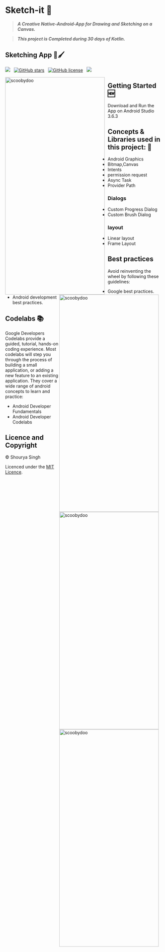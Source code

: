 # Sketch-it :art:
> ***A Creative Native-Android-App for Drawing and Sketching on a Canvas.***

> ***This project is Completed during 30 days of Kotlin.*** 

## Sketching App 🎨🖌

![](https://img.shields.io/badge/BUILT%20WITH-KOTLIN-%23FE5722?style=plastic&logo=kotlin&logocolor=#03A9F3)&nbsp; &nbsp;[![GitHub stars](https://img.shields.io/github/stars/Shourya-singh/Sketch-it?color=%2303A9F3&logo=github&style=plastic)](https://github.com/Shourya-singh/Sketch-it/stargazers)&nbsp; &nbsp;[![GitHub license](https://img.shields.io/github/license/Shourya-singh/Sketch-it?style=plastic)](https://github.com/Shourya-singh/Sketch-it/blob/master/LICENCE)&nbsp;&nbsp; 
![](https://img.shields.io/badge/Open%20Source-%E2%9D%A4-success)

<p>
<img width="320" height="700" alt="scoobydoo" src="https://user-images.githubusercontent.com/62837736/83914266-8c581980-a78e-11ea-89d4-e7c1c94d5bd6.jpg" style="float:left; padding-right:10px" >
<img width="320" height="700" alt="scoobydoo" src="https://user-images.githubusercontent.com/62837736/83915176-5d42a780-a790-11ea-9d23-14739deecc40.jpg" style="float:right; padding-right:10px">
<img width="320" height="700" alt="scoobydoo" src="https://user-images.githubusercontent.com/62837736/83915491-f5d92780-a790-11ea-9d32-96eaf772d5af.jpg" style="float:right; padding-right:10px">
<img width="320" height="700" alt="scoobydoo" src="https://user-images.githubusercontent.com/62837736/83915499-fe316280-a790-11ea-826d-d956c42b611e.jpg" style="float:right; padding-right:10px">
</p>                                                                                                                               

## Getting Started :new:
Download and Run the App on Android Studio 3.6.3

## Concepts & Libraries used in this project: :green_book:

* Android Graphics
* Bitmap,Canvas
* Intents
* permission request
* Async Task
* Provider Path

### Dialogs
* Custom Progress Dialog
* Custom Brush Dialog

### layout
* Linear layout 
* Frame Layout

## Best practices
Avoid reinventing the wheel by following these guidelines:

* Google best practices.
* Android development best practices.

## Codelabs :books:
Google Developers Codelabs provide a guided, tutorial, hands-on coding experience. Most codelabs will step you through the process of building a small application, or adding a new feature to an existing application. They cover a wide range of android concepts to learn and practice:

* Android Developer Fundamentals
* Android Developer Codelabs

## Licence and Copyright 
© Shourya Singh 

Licenced under the [MIT Licence](LICENCE).
